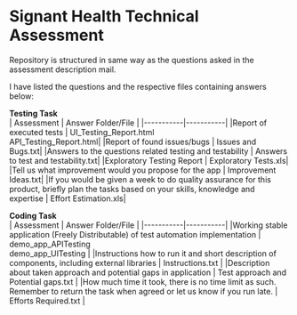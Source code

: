 
# Signant Health Technical Assessment

Repository is structured in same way as the questions asked in the assessment description mail.

I have listed the questions and the respective files containing answers below:

**Testing Task**
<br/>
| Assessment | Answer Folder/File |
|-----------|-----------|
|Report of executed tests | UI_Testing_Report.html <br/> API_Testing_Report.html|
|Report of found issues/bugs | Issues and Bugs.txt|
|Answers to the questions related testing and testability | Answers to test and testability.txt|
|Exploratory Testing Report  | Exploratory Tests.xls|
|Tell us what improvement would you propose for the app | Improvement Ideas.txt|
|If you would be given a week to do quality assurance for this product, briefly plan the tasks based on your skills, knowledge and expertise | Effort Estimation.xls|


**Coding Task**
<br/>
| Assessment | Answer Folder/File |
|-----------|-----------|
|Working stable application (Freely Distributable) of test automation implementation | demo_app_APITesting <br/> demo_app_UITesting |
|Instructions how to run it and short description of components, including external libraries | Instructions.txt |
|Description about taken approach and potential gaps in application | Test approach and Potential gaps.txt |
|How much time it took, there is no time limit as such. Remember to return the task when agreed or let us know if you run late. | Efforts Required.txt |
